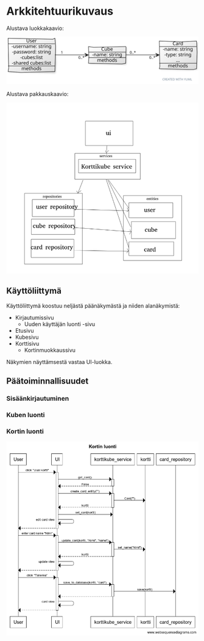 # Arkkitehtuurikuvaus

Alustava luokkakaavio:

![Luokka](./kuvat/luokkakaavio.svg)

Alustava pakkauskaavio:

![Pakkaus](./kuvat/pakkauskaavio.png)

## Käyttöliittymä
Käyttöliittymä koostuu neljästä päänäkymästä ja niiden alanäkymistä:
* Kirjautumissivu
  * Uuden käyttäjän luonti -sivu
* Etusivu
* Kubesivu
* Korttisivu
  * Kortinmuokkaussivu

Näkymien näyttämsestä vastaa UI-luokka.

## Päätoiminnallisuudet

### Sisäänkirjautuminen

### Kuben luonti

### Kortin luonti

![Kortin_luonti](./kuvat/sekvenssikaavio_uusikortti.png)


